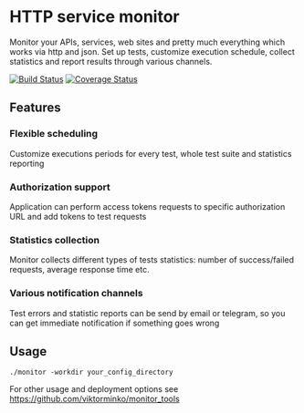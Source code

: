 # HTTP service monitor

Monitor your APIs, services, web sites and pretty much everything which works via http and json.
Set up tests, customize execution schedule, collect statistics and report results through various channels.

[![Build Status](https://travis-ci.org/viktorminko/monitor.svg?branch=master)](https://travis-ci.org/viktorminko/monitor)
[![Coverage Status](https://coveralls.io/repos/github/viktorminko/monitor/badge.svg?branch=master&service=github)](https://coveralls.io/github/viktorminko/monitor)

## Features

### Flexible scheduling
Customize executions periods for every test, whole test suite and statistics reporting

### Authorization support
Application can perform access tokens requests to specific authorization URL and add tokens to test requests

### Statistics collection
Monitor collects different types of tests statistics: number of success/failed requests, average response time etc.

### Various notification channels
Test errors and statistic reports can be send by email or telegram, so you can get immediate notification if something goes wrong
 
## Usage

```
./monitor -workdir your_config_directory
```
 
 For other usage and deployment options see https://github.com/viktorminko/monitor_tools
